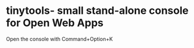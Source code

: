tinytools- small stand-alone console for Open Web Apps
======================================================

Open the console with Command+Option+K
